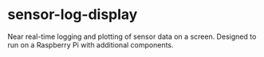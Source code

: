 # sensor-log-display
Near real-time logging and plotting of sensor data on a screen. Designed to run on a Raspberry Pi with additional components.
